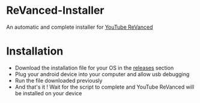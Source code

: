 # ReVanced-Installer
An automatic and complete installer for [YouTube ReVanced](https://revanced.app)

# Installation
- Download the installation file for your OS in the [releases](https://github.com/Natoune/ReVanced-Installer/releases/latest) section
- Plug your android device into your computer and allow usb debugging
- Run the file downloaded previously
- And that's it ! Wait for the script to complete and YouTube ReVanced will be installed on your device

